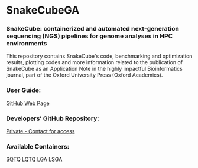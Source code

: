 # SnakeCubeGA


### SnakeCube: containerized and automated next-generation sequencing (NGS) pipelines for genome analyses in HPC environments    


This repository contains SnakeCube's code, benchmarking and optimization results, plotting codes and more information related to the publication of SnakeCube 
as an Application Note in the highly impactful Bioinformatics journal, part of the Oxford University Press (Oxford Academics).


### User Guide:
[GitHub Web Page](https://nellieangelova.github.io/De-Novo_Genome_Assembly_Pipelines/)


### Developers’ GitHub Repository:
[Private - Contact for access](https://github.com/nellieangelova/Containerized_Pipelines_GA)

### Available Containers:
[SQTQ](https://www.dropbox.com/s/697n3fi84txkgge/SQTQ.simg?dl=0)
[LQTQ](https://www.dropbox.com/s/jdrezw46mbhr04d/LQTQ.simg?dl=0)
[LGA](https://www.dropbox.com/s/cwal2finb966uge/LGA.simg?dl=0)
[LSGA](https://www.dropbox.com/s/hoqikoqxutx961q/LSGA.simg?dl=0)
